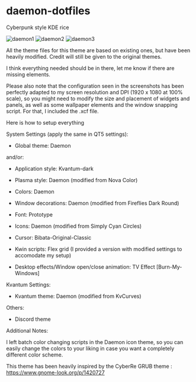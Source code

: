 # daemon-dotfiles

Cyberpunk style KDE rice

![daemon1](https://github.com/MathisP75/daemon-dotfiles/Screenshots/daemon1.png)
![daemon2](https://github.com/MathisP75/daemon-dotfiles/Screenshots/daemon2.png)
![daemon3](https://github.com/MathisP75/daemon-dotfiles/Screenshots/daemon3.png)

All the theme files for this theme are based on existing ones, but have been heavily modified. Credit will still be given to the original themes.

I think everything needed should be in there, let me know if there are missing elements.

Please also note that the configuration seen in the screenshots has been perfectly adapted to my screen resolution and DPI (1920 x 1080 at 100% scale), so you might need to modify the size and placement of widgets and panels, as well as some wallpaper elements and the window snapping script. For that, I included the .xcf file.

Here is how to setup everything

System Settings (apply the same in QT5 settings):

- Global theme: Daemon

and/or:

- Application style: Kvantum-dark

- Plasma style: Daemon (modified from Nova Color)

- Colors: Daemon

- Window decorations: Daemon (modified from Fireflies Dark Round)

- Font: Prototype

- Icons: Daemon (modified from Simply Cyan Circles)

- Cursor: Bibata-Original-Classic

- Kwin scripts: Flex grid (I provided a version with modified settings to accomodate my setup)

- Desktop effects/Window open/close animation: TV Effect [Burn-My-Windows]


Kvantum Settings:

- Kvantum theme: Daemon (modified from KvCurves)

Others:

- Discord theme


Additional Notes:

I left batch color changing scripts in the Daemon icon theme, so you can easily change the colors to your liking in case you want a completely different color scheme.

This theme has been heavily inspired by the CyberRe GRUB theme : https://www.gnome-look.org/p/1420727

